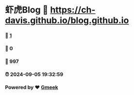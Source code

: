 # 虾虎Blog :link: https://ch-davis.github.io/blog.github.io 
### :page_facing_up: [1](https://ch-davis.github.io/blog.github.io/tag.html) 
### :speech_balloon: 0 
### :hibiscus: 997 
### :alarm_clock: 2024-09-05 19:32:59 
### Powered by :heart: [Gmeek](https://github.com/Meekdai/Gmeek)
